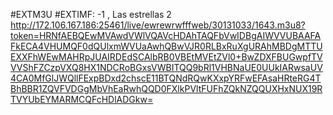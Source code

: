 #EXTM3U
#EXTIMF: -1 , Las estrellas 2
http://172.106.167.186:25461/live/ewrewrwfffweb/30131033/1643.m3u8?token=HRNfAEBQEwMVAwdVWlVQAVcHDAhTAQFbVwIDBgAIWVVUBAAFAFkECA4VHUMQF0dQUlxmWVUaAwhQBwVJR0RLBxRuXgURAhMBDgMTTUEXXFhWEwMAHRpJUAIRDEdSCAlbRB0VBEtMVEtZVl0+BwZDXFBUGwpfTVVVShFZCzpVXQ8HX1NDCRoBGxsVWBITQQ9bRl1VHBNaUE0UUkIARwsaUV4CA0MfGlJWQllFExpBDxd2chscE11BTQNdRQwKXxpYRFwEFAsaHRteRG4TBhBBR1ZQVFVDGgMbVhEaRwhQQD0FXlkPVltFUFhZQkNZQQUXHxNUX19RTVYUbEYMARMCQFcHDlADGkw=
